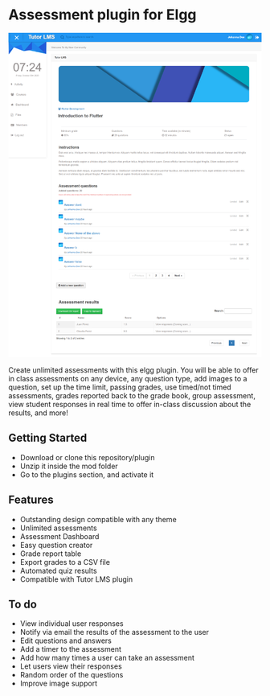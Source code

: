 # Assessment plugin for Elgg

<img src="graphics/assessment-plugin-elgg.png">


Create unlimited assessments with this elgg plugin. You will be able to offer in class assessments on any device, any question type, add images to a question, set up the time limit, passing grades, 
use timed/not timed assessments, grades reported back to the grade book, group assessment, view student responses in real time to offer in-class discussion about the results, and more!


## Getting Started

- Download or clone this repository/plugin
- Unzip it inside the mod folder
- Go to the plugins section, and activate it

## Features

- Outstanding design compatible with any theme
- Unlimited assessments
- Assessment Dashboard
- Easy question creator
- Grade report table
- Export grades to a CSV file
- Automated quiz results
- Compatible with Tutor LMS plugin

## To do

- View individual user responses
- Notify via email the results of the assessment to the user
- Edit questions and answers
- Add a timer to the assessment
- Add how many times a user can take an assessment
- Let users view their responses
- Random order of the questions
- Improve image support




